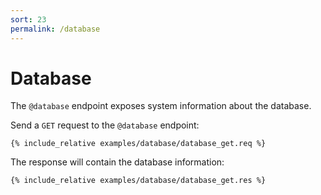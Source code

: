 ```yaml
---
sort: 23
permalink: /database
---
```


# Database

The `@database` endpoint exposes system information about the database.

Send a `GET` request to the `@database` endpoint:

```
{% include_relative examples/database/database_get.req %}
```

The response will contain the database information:

```
{% include_relative examples/database/database_get.res %}
```
